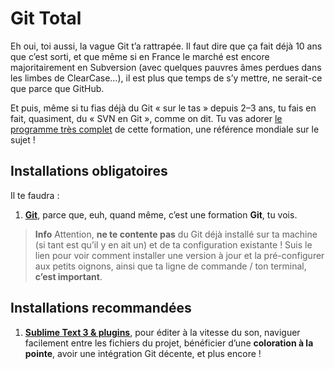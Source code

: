 # Git Total

Eh oui, toi aussi, la vague Git t’a rattrapée.  Il faut dire que ça fait déjà 10 ans que c’est sorti, et que même si en France le marché est encore majoritairement en Subversion (avec quelques pauvres âmes perdues dans les limbes de ClearCase…), il est plus que temps de s’y mettre, ne serait-ce que parce que GitHub.

Et puis, même si tu fias déjà du Git « sur le tas » depuis 2–3 ans, tu fais en fait, quasiment, du « SVN en Git », comme on dit.  Tu vas adorer [le programme très complet](http://www.js-attitude.fr/js-total/#programme) de cette formation, une référence mondiale sur le sujet !

## Installations obligatoires

Il te faudra :

1. **[Git](../software/git.md)**, parce que, euh, quand même, c’est une formation **Git**, tu vois.

> **Info** Attention, **ne te contente pas** du Git déjà installé sur ta machine (si tant est qu’il y en ait un) et de ta configuration existante !  Suis le lien pour voir comment installer une version à jour et la pré-configurer aux petits oignons, ainsi que ta ligne de commande / ton terminal, **c’est important**.

## Installations recommandées

1. **[Sublime Text 3 & plugins](../software/st3.md)**, pour éditer à la vitesse du son, naviguer facilement entre les fichiers du projet, bénéficier d’une **coloration à la pointe**, avoir une intégration Git décente, et plus encore !
